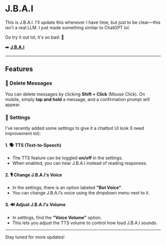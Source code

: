 # J.B.A.I

This is J.B.A.I. I'll update this whenever I have time, but just to be clear—this isn't a real LLM. I just made something similar to ChatGPT lol.

Go try it out lol, it's so bad: 🔽

➡️ **[J.B.A.I](https://gokuthug1.github.io/J.B.A.I)**

---

## Features

### 🔹 Delete Messages
You can delete messages by clicking **Shift + Click** (Mouse Click). On mobile, simply **tap and hold** a message, and a confirmation prompt will appear.

### 🔹 Settings
I've recently added some settings to give it a chatbot UI look (I need improvement lol):

#### 1. 🗣️ TTS (Text-to-Speech)
- The TTS feature can be toggled **on/off** in the settings.
- When enabled, you can hear J.B.A.I instead of reading responses.

#### 2. 🎙️ Change J.B.A.I's Voice
- In the settings, there is an option labeled **"Bot Voice"**.
- You can change J.B.A.I’s voice using the dropdown menu next to it.

#### 3. 🔊 Adjust J.B.A.I's Volume
- In settings, find the **"Voice Volume"** option.
- This lets you adjust the TTS volume to control how loud J.B.A.I sounds.

---

Stay tuned for more updates!
